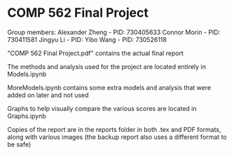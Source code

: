 # COMP 562 Final Project

Group members:
Alexander Zheng - PID: 730405633
Connor Morin - PID: 730411581
Jingyu Li - PID:
Yibo Wang - PID: 730526118

"COMP 562 Final Project.pdf" contains the actual final report

The methods and analysis used for the project are located entirely in Models.ipynb

MoreModels.ipynb contains some extra models and analysis that were added on later and not used

Graphs to help visually compare the various scores are located in Graphs.ipynb

Copies of the report are in the reports folder in both .tex and PDF formats, along with various images (the backup report also uses a different format to be safe)

